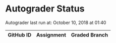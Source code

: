 # Autograder Status
Autograder last run at: October 10, 2018 at 01:40

| GitHub ID | Assignment | Graded Branch |
|-----------|------------|---------------|
